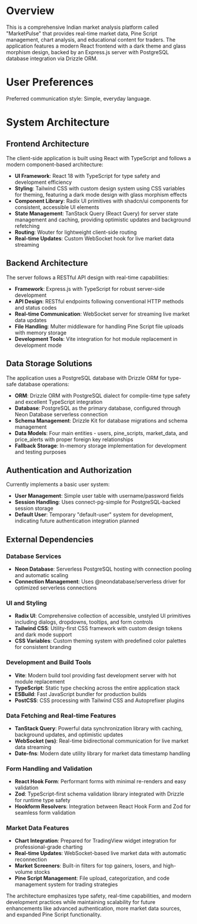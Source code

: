 # Overview

This is a comprehensive Indian market analysis platform called "MarketPulse" that provides real-time market data, Pine Script management, chart analysis, and educational content for traders. The application features a modern React frontend with a dark theme and glass morphism design, backed by an Express.js server with PostgreSQL database integration via Drizzle ORM.

# User Preferences

Preferred communication style: Simple, everyday language.

# System Architecture

## Frontend Architecture

The client-side application is built using React with TypeScript and follows a modern component-based architecture:

- **UI Framework**: React 18 with TypeScript for type safety and development efficiency
- **Styling**: Tailwind CSS with custom design system using CSS variables for theming, featuring a dark mode design with glass morphism effects
- **Component Library**: Radix UI primitives with shadcn/ui components for consistent, accessible UI elements
- **State Management**: TanStack Query (React Query) for server state management and caching, providing optimistic updates and background refetching
- **Routing**: Wouter for lightweight client-side routing
- **Real-time Updates**: Custom WebSocket hook for live market data streaming

## Backend Architecture

The server follows a RESTful API design with real-time capabilities:

- **Framework**: Express.js with TypeScript for robust server-side development
- **API Design**: RESTful endpoints following conventional HTTP methods and status codes
- **Real-time Communication**: WebSocket server for streaming live market data updates
- **File Handling**: Multer middleware for handling Pine Script file uploads with memory storage
- **Development Tools**: Vite integration for hot module replacement in development mode

## Data Storage Solutions

The application uses a PostgreSQL database with Drizzle ORM for type-safe database operations:

- **ORM**: Drizzle ORM with PostgreSQL dialect for compile-time type safety and excellent TypeScript integration
- **Database**: PostgreSQL as the primary database, configured through Neon Database serverless connection
- **Schema Management**: Drizzle Kit for database migrations and schema management
- **Data Models**: Four main entities - users, pine_scripts, market_data, and price_alerts with proper foreign key relationships
- **Fallback Storage**: In-memory storage implementation for development and testing purposes

## Authentication and Authorization

Currently implements a basic user system:

- **User Management**: Simple user table with username/password fields
- **Session Handling**: Uses connect-pg-simple for PostgreSQL-backed session storage
- **Default User**: Temporary "default-user" system for development, indicating future authentication integration planned

## External Dependencies

### Database Services
- **Neon Database**: Serverless PostgreSQL hosting with connection pooling and automatic scaling
- **Connection Management**: Uses @neondatabase/serverless driver for optimized serverless connections

### UI and Styling
- **Radix UI**: Comprehensive collection of accessible, unstyled UI primitives including dialogs, dropdowns, tooltips, and form controls
- **Tailwind CSS**: Utility-first CSS framework with custom design tokens and dark mode support
- **CSS Variables**: Custom theming system with predefined color palettes for consistent branding

### Development and Build Tools
- **Vite**: Modern build tool providing fast development server with hot module replacement
- **TypeScript**: Static type checking across the entire application stack
- **ESBuild**: Fast JavaScript bundler for production builds
- **PostCSS**: CSS processing with Tailwind CSS and Autoprefixer plugins

### Data Fetching and Real-time Features
- **TanStack Query**: Powerful data synchronization library with caching, background updates, and optimistic updates
- **WebSocket (ws)**: Real-time bidirectional communication for live market data streaming
- **Date-fns**: Modern date utility library for market data timestamp handling

### Form Handling and Validation
- **React Hook Form**: Performant forms with minimal re-renders and easy validation
- **Zod**: TypeScript-first schema validation library integrated with Drizzle for runtime type safety
- **Hookform Resolvers**: Integration between React Hook Form and Zod for seamless form validation

### Market Data Features
- **Chart Integration**: Prepared for TradingView widget integration for professional-grade charting
- **Real-time Updates**: WebSocket-based live market data with automatic reconnection
- **Market Screeners**: Built-in filters for top gainers, losers, and high-volume stocks
- **Pine Script Management**: File upload, categorization, and code management system for trading strategies

The architecture emphasizes type safety, real-time capabilities, and modern development practices while maintaining scalability for future enhancements like advanced authentication, more market data sources, and expanded Pine Script functionality.